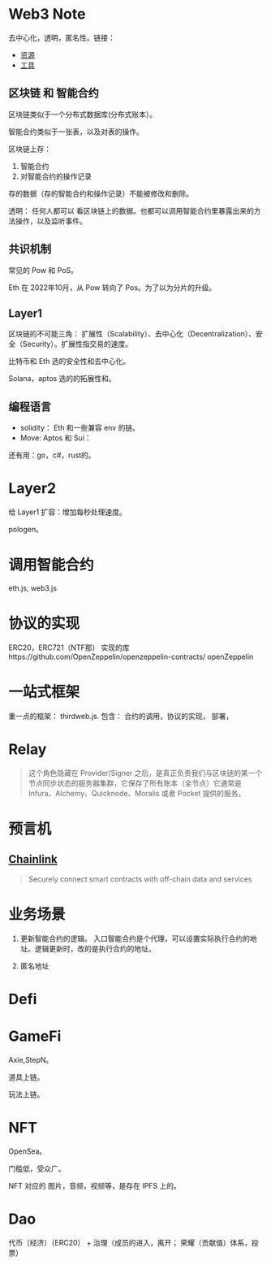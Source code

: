 # Web3 Note
去中心化，透明，匿名性。链接：
* [资源](docs/resource.md)
* [工具](docs/tools.md)


## 区块链 和 智能合约
区块链类似于一个分布式数据库(分布式账本）。

智能合约类似于一张表，以及对表的操作。

区块链上存：
1. 智能合约
2. 对智能合约的操作记录

存的数据（存的智能合约和操作记录）不能被修改和删除。

透明：
任何人都可以
看区块链上的数据。也都可以调用智能合约里暴露出来的方法操作，以及监听事件。

## 共识机制
常见的 Pow 和 PoS。

Eth 在 2022年10月，从 Pow 转向了 Pos。为了以为分片的升级。

## Layer1
区块链的不可能三角： 扩展性（Scalability）、去中心化（Decentralization）、安全（Security）。扩展性指交易的速度。

比特币和 Eth 选的安全性和去中心化。

Solana，aptos 选的的拓展性和。

## 编程语言
* solidity： Eth 和一些兼容 env 的链。
* Move: Aptos 和 Sui： 

还有用：go，c#，rust的。

# Layer2
给 Layer1 扩容：增加每秒处理速度。

pologen。

# 调用智能合约
eth.js, web3.js

# 协议的实现

ERC20，ERC721（NTF那）
实现的库https://github.com/OpenZeppelin/openzeppelin-contracts/
openZeppelin




# 一站式框架
重一点的框架： thirdweb.js.  包含： 合约的调用，协议的实现， 部署，

# Relay
> 这个角色隐藏在 Provider/Signer 之后，是真正负责我们与区块链的某一个节点同步状态的服务器集群，它保存了所有账本（全节点）它通常是 Infura、Alchemy、Quicknode、Moralis 或者 Pocket 提供的服务。

# 预言机
## [Chainlink](https://chain.link/)
> Securely connect smart contracts with off-chain data and services


# 业务场景
1. 更新智能合约的逻辑。 
入口智能合约是个代理，可以设置实际执行合约的地址。逻辑更新时，改的是执行合约的地址。

2. 匿名地址

# Defi

# GameFi
Axie,StepN。

道具上链。

玩法上链。

# NFT
OpenSea。

门槛低，受众广。

NFT 对应的 图片，音频，视频等，是存在 IPFS 上的。
# Dao
代币（经济）（ERC20） + 治理（成员的进入，离开； 荣耀（贡献值）体系，投票）
